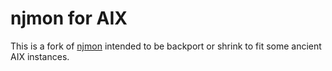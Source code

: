 # njmon for AIX

This is a fork of [njmon](http://nmon.sourceforge.net/pmwiki.php?n=Site.Njmon) intended to be backport or shrink to fit some ancient AIX instances.